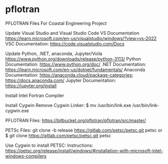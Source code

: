 # pflotran
PFLOTRAN Files For Coastal Engineering Project

Update Visual Studio and Visual Studio Code
VS Documentation https://learn.microsoft.com/en-us/visualstudio/windows/?view=vs-2022
VSC Documentation: https://code.visualstudio.com/Docs

Update Python, .NET, anaconda, Jupyter/Voila
https://www.python.org/downloads/release/python-3113/
Python Documentation: https://www.python.org/doc/
.NET Documentation: https://learn.microsoft.com/en-us/dotnet/fundamentals/
Anaconda Documentation: https://anaconda.cloud/package-categories; https://docs.anaconda.com/
Jupyter Documentation: https://jupyter.org/install

Install Intel Fortran Compiler

Install Cygwin
Remove Cygwin Linker: $ mv /usr/bin/link.exe /usr/bin/link-cygwin.exe

PFLOTRAN Files: https://bitbucket.org/pflotran/pflotran/src/master/

PETSc Files: git clone -b release https://gitlab.com/petsc/petsc.git petsc or $ git clone https://gitlab.com/petsc/petsc.git petsc

Use Cygwin to install PETSC: Instructions: https://petsc.org/release/install/windows/#installation-with-microsoft-intel-windows-compilers
